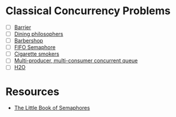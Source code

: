 # Classical Concurrency Problems

- [ ] [Barrier]()
- [ ] [Dining philosophers]()
- [ ] [Barbershop]()
- [ ] [FIFO Semaphore]()
- [ ] [Cigarette smokers]()
- [ ] [Multi-producer, multi-consumer concurrent queue](./MPMCQueue/README.md)
- [ ] [H2O](./H2O/README.md)

# Resources

- [The Little Book of Semaphores](https://greenteapress.com/wp/semaphores/)

